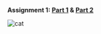 **Assignment 1: [Part 1](/Assignment%201%20-%20Part%201.html) & [Part 2](/Assignment%202%20-%20Part%202.html)**

<link href="/Assignment%201%20-%20Part%201.html" target="_blank">

![cat](https://steamuserimages-a.akamaihd.net/ugc/2057625097153828690/1EC78387C5BA364727A0B4700D7F5DA7750F99E6/?imw=512&&ima=fit&impolicy=Letterbox&imcolor=%23000000&letterbox=false)